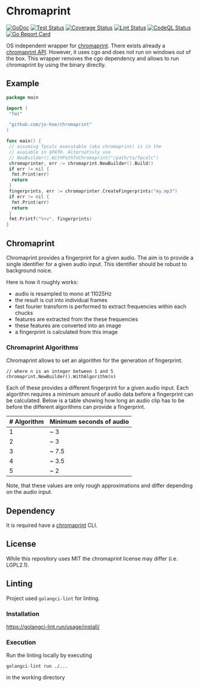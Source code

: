 # Chromaprint

[![GoDoc](https://godoc.org/github.com/jo-hoe/chromaprint?status.svg)](https://godoc.org/github.com/jo-hoe/chromaprint)
[![Test Status](https://github.com/jo-hoe/chromaprint/workflows/test/badge.svg)](https://github.com/jo-hoe/chromaprint/actions?workflow=test)
[![Coverage Status](https://coveralls.io/repos/github/jo-hoe/chromaprint/badge.svg?branch=main)](https://coveralls.io/github/jo-hoe/chromaprint?branch=main)
[![Lint Status](https://github.com/jo-hoe/chromaprint/workflows/lint/badge.svg)](https://github.com/jo-hoe/chromaprint/actions?workflow=lint)
[![CodeQL Status](https://github.com/jo-hoe/chromaprint/workflows/CodeQL/badge.svg)](https://github.com/jo-hoe/chromaprint/actions?workflow=CodeQL)
[![Go Report Card](https://goreportcard.com/badge/github.com/jo-hoe/chromaprint)](https://goreportcard.com/report/github.com/jo-hoe/chromaprint)

OS independent wrapper for [chromaprint](https://github.com/acoustid/chromaprint).
There exists already a [chromaprint API](https://github.com/go-fingerprint/gochroma).
However, it uses cgo and does not run on windows out of the box.
This wrapper removes the cgo dependency and allows to run chromaprint by using the binary directly.

## Example

```go
package main

import (
 "fmt"

 "github.com/jo-hoe/chromaprint"
)

func main() {
 // assuming fpcalc executable (aka chromaprint) is in the
 // avaiable in $PATH. Alternativly use 
 // NewBuilder().WithPathToChromaprint("/path/to/fpcalc")
 chromaprinter, err := chromaprint.NewBuilder().Build()
 if err != nil {
  fmt.Print(err)
  return
 }
 fingerprints, err := chromaprinter.CreateFingerprints("my.mp3")
 if err != nil {
  fmt.Print(err)
  return
 }
 fmt.Printf("%+v", fingerprints)
}

```

## Chromaprint

Chromaprint provides a fingerprint for a given audio.
The aim is to provide a single identifier for a given audio input.
This identifier should be robust to background noice.

Here is how it roughly works:

- audio is resampled to mono at 11025Hz
- the result is cut into individual frames
- fast fourier transform is performed to extract frequencies within each chucks
- features are extracted from the these frequencies 
- these features are converted into an image
- a fingerprint is calculated from this image

### Chromaprint Algorithms

Chromaprint allows to set an algorithm for the generation of fingerprint.

```
// where n is an integer between 1 and 5
chromaprint.NewBuilder().WithAlgorithm(n)
```

Each of these provides a different fingerprint for a given audio input.
Each algorithm requires a minimum amount of audio data before a fingerprint can be calculated.
Below is a table showing how long an audio clip has to be before the different algorithms can provide a fingerprint.

|# Algorithm|Minimum seconds of audio|
|---|---|
|1|~ 3|
|2|~ 3|
|3|~ 7.5|
|4|~ 3.5|
|5|~ 2|

Note, that these values are only rough approximations and differ depending on the audio input.

## Dependency

It is required have a [chromaprint](https://acoustid.org/chromaprint) CLI.

## License

While this repository uses MIT the chromaprint license may differ (i.e. LGPL2.1).

## Linting

Project used `golangci-lint` for linting.

### Installation

<https://golangci-lint.run/usage/install/>

### Execution

Run the linting locally by executing

```cli
golangci-lint run ./...
```

in the working directory
